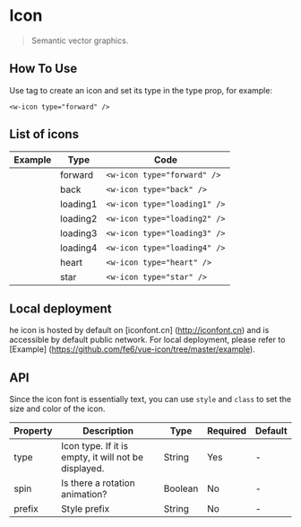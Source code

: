 # Icon
> Semantic vector graphics.

## How To Use

Use tag to create an icon and set its type in the type prop, for example:
```` vue
<w-icon type="forward" />
````

## List of icons

|Example|Type|Code|
|---|---|---|
|<w-icon type="forward" />|forward|`<w-icon type="forward" />`|
|<w-icon type="back" />|back|`<w-icon type="back" />`|
|<w-icon type="loading1" />|loading1|`<w-icon type="loading1" />`|
|<w-icon type="loading2" />|loading2|`<w-icon type="loading2" />`|
|<w-icon type="loading3" />|loading3|`<w-icon type="loading3" />`|
|<w-icon type="loading4" />|loading4|`<w-icon type="loading4" />`|
|<w-icon type="heart" />|heart|`<w-icon type="heart" />`|
|<w-icon type="star" />|star|`<w-icon type="star" />`|

## Local deployment

he icon is hosted by default on [iconfont.cn] (http://iconfont.cn) and is accessible by default public network. For local deployment, please refer to [Example] (https://github.com/fe6/vue-icon/tree/master/example).

## API

Since the icon font is essentially text, you can use `style` and `class` to set the size and color of the icon.

<p>
  <w-icon type="loading1" spin />
</p>

|Property|Description|Type|Required|Default|
|---|----|---|-------|-----|
|type|Icon type. If it is empty, it will not be displayed.|String|Yes|-|
|spin|Is there a rotation animation?|Boolean|No|-|
|prefix|Style prefix|String|No|-|

<script>
import WIcon from '../water/icon/Icon';

export default {
  components: {
    WIcon,
  },
};
</script>
<style lang="scss">
$font-path: '../water/font/';
@import '../water/icon/style/icon.scss';
</style>
